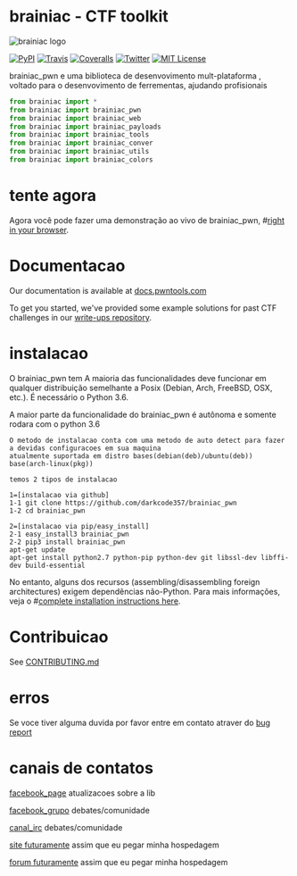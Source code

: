 # brainiac - CTF toolkit
![brainiac logo](https://raw.githubusercontent.com/darkcode357/brainiac_pwn/master/brainiac/brainiac-2.jpg?raw=true)

[![PyPI](https://img.shields.io/badge/pypi-v3.12.0-green.svg?style=flat)](https://pypi.python.org/pypi/pwntools/)
[![Travis](https://travis-ci.org/darkcode357/brainiac_pwn.svg)](https://travis-ci.org/darkcode357/brainiac_pwn)
[![Coveralls](https://img.shields.io/sonar/4.2/http/sonar.petalslink.com/org.ow2.petals%3Apetals-se-ase/tech_debt.svg)](https://coveralls.io/github/Gallopsled/pwntools?branch=dev)
[![Twitter](https://img.shields.io/badge/twitter-pwntools-4099FF.svg?style=flat)](https://twitter.com/pwntools)
[![MIT License](https://img.shields.io/badge/license-MIT-blue.svg?style=flat)](http://choosealicense.com/licenses/mit/)

brainiac_pwn e uma biblioteca de desenvovimento mult-plataforma , voltado para o desenvovimento de ferrementas, ajudando profisionais 
```python
from brainiac import *
from brainiac import brainiac_pwn
from brainiac import brainiac_web
from brainiac import brainiac_payloads
from brainiac import brainiac_tools
from brainiac import brainiac_conver
from brainiac import brainiac_utils
from brainiac import brainiac_colors
```

# tente agora

Agora você pode fazer uma demonstração ao vivo de brainiac_pwn, #[right in your browser](https://demo.pwntools.com).

# Documentacao

Our documentation is available at [docs.pwntools.com](https://docs.pwntools.com/)

To get you started, we've provided some example solutions for past CTF challenges in our [write-ups repository](https://github.com/Gallopsled/pwntools-write-ups).

# instalacao

O brainiac_pwn tem A maioria das funcionalidades deve funcionar em qualquer distribuição semelhante a Posix (Debian, Arch, FreeBSD, OSX, etc.). É necessário o Python 3.6.

A maior parte da funcionalidade do brainiac_pwn é autônoma e somente rodara com o python 3.6
```
O metodo de instalacao conta com uma metodo de auto detect para fazer a devidas configuracoes em sua maquina
atualmente suportada em distro bases(debian(deb)/ubuntu(deb)) base(arch-linux(pkg))

temos 2 tipos de instalacao

1=[instalacao via github]
1-1 git clone https://github.com/darkcode357/brainiac_pwn
1-2 cd brainiac_pwn

2=[instalacao via pip/easy_install]
2-1 easy_install3 brainiac_pwn
2-2 pip3 install brainiac_pwn
apt-get update
apt-get install python2.7 python-pip python-dev git libssl-dev libffi-dev build-essential

```
No entanto, alguns dos recursos (assembling/disassembling foreign architectures) exigem dependências não-Python. Para mais informações, veja o #[complete installation instructions here](https://docs.pwntools.com/en/stable/install.html).


# Contribuicao
See [CONTRIBUTING.md](CONTRIBUTING.md)

# erros
Se voce tiver alguma duvida por favor entre em contato atraver do  [bug report](https://github.com/darkcode357/brainiac_pwn/issues)

# canais de contatos
[facebook_page](https://www.facebook.com/brainiacpwntoolkit/) atualizacoes sobre a lib

[facebook_grupo](https://www.facebook.com/groups/1775847809390476/) debates/comunidade

[canal_irc](https://kiwiirc.com/client/irc.freenode.net/pwntools) debates/comunidade

[site futuramente](=) assim que eu pegar minha hospedagem

[forum futuramente](=) assim que eu pegar minha hospedagem

